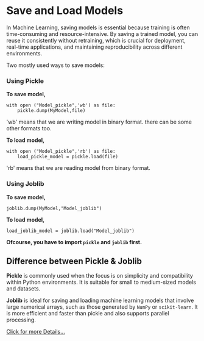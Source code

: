 # Save and Load Models
In Machine Learning, saving models is essential because training is often time-consuming and resource-intensive. By saving a trained model, you can reuse it consistently without retraining, which is crucial for deployment, real-time applications, and maintaining reproducibility across different environments.

Two mostly used ways to save models:
### Using Pickle
**To save model,**
```
with open ("Model_pickle",'wb') as file:
    pickle.dump(MyModel,file)
```
'wb' means that we are writing model in binary format. there can be some other formats too.

**To load model,**
```
with open ("Model_pickle",'rb') as file:
    load_pickle_model = pickle.load(file)
```
'rb' means that we are reading model from binary format.
### Using Joblib
**To save model,**
```
joblib.dump(MyModel,"Model_joblib")
```

**To load model,**
```
load_joblib_model = joblib.load("Model_joblib")
```

**Ofcourse, you have to import `pickle` and `joblib` first.**

## Difference between Pickle & Joblib
**Pickle** is commonly used when the focus is on simplicity and compatibility within Python environments. It is suitable for small to medium-sized models and datasets.

**Joblib** is ideal for saving and loading machine learning models that involve large numerical arrays,
such as those generated by `NumPy` or `scikit-learn`.
It is more efficient and faster than pickle and also supports parallel processing.

[Click for more Details...](https://medium.com/@himeltasrif/saving-your-machine-learning-model-joblib-vs-pickle-6d45c7572ce3)